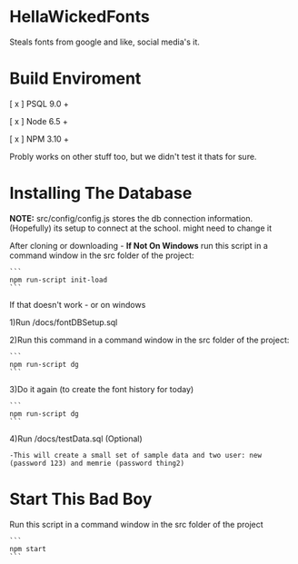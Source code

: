 # HellaWickedFonts
 Steals fonts from google and like, social media's it.
 
 # Build Enviroment
 [ x ] PSQL 9.0 +

 [ x ] Node 6.5 +

 [ x ] NPM 3.10 +

 Probly works on other stuff too, but we didn't test it thats for sure.
 
 # Installing The Database 

__NOTE:__ src/config/config.js stores the db connection information. (Hopefully) its setup to connect at the school. might need to change it

 After cloning or downloading -
__If Not On Windows__ run this script in a command window in the src folder of the project:

    ```
    npm run-script init-load
    ```
 
 If that doesn't work - or on windows
 
 1)Run /docs/fontDBSetup.sql

 2)Run this command in a command window in the src folder of the project:

    ```
    npm run-script dg
    ```

3)Do it again (to create the font history for today)

    ```
    npm run-script dg
    ```
    
4)Run /docs/testData.sql (Optional) 

    -This will create a small set of sample data and two user: new (password 123) and memrie (password thing2)
    
# Start This Bad Boy
Run this script in a command window in the src folder of the project

    ```
    npm start
    ```
